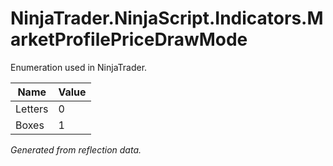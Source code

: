 # NinjaTrader.NinjaScript.Indicators.MarketProfilePriceDrawMode
Enumeration used in NinjaTrader.

| Name | Value |
| ---- | ----- |
| Letters | 0 |
| Boxes | 1 |

*Generated from reflection data.*
